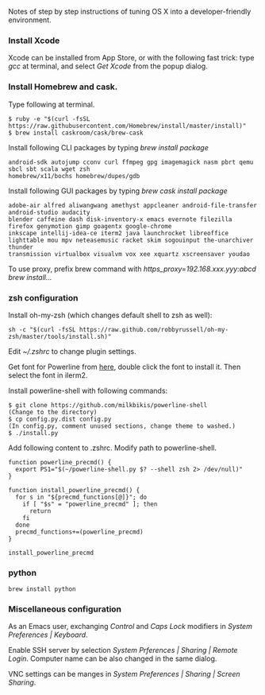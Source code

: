 Notes of step by step instructions of tuning OS X into a developer-friendly environment.

### Install Xcode

Xcode can be installed from App Store, or with the following fast
trick: type *gcc* at terminal, and select *Get Xcode* from the popup
dialog.

### Install Homebrew and cask.

Type following at terminal.

    $ ruby -e "$(curl -fsSL https://raw.githubusercontent.com/Homebrew/install/master/install)"
    $ brew install caskroom/cask/brew-cask


Install following CLI packages by typing *brew install package*

    android-sdk autojump cconv curl ffmpeg gpg imagemagick nasm pbrt qemu sbcl sbt scala wget zsh
    homebrew/x11/bochs homebrew/dupes/gdb

Install following GUI packages by typing *brew cask install package*

    adobe-air alfred aliwangwang amethyst appcleaner android-file-transfer android-studio audacity
    blender caffeine dash disk-inventory-x emacs evernote filezilla firefox genymotion gimp goagentx google-chrome
    inkscape intellij-idea-ce iterm2 java launchrocket libreoffice
    lighttable mou mpv neteasemusic racket skim sogouinput the-unarchiver thunder
    transmission virtualbox visualvm vox xee xquartz xscreensaver youdao

To use proxy, prefix brew command with *https_proxy=192.168.xxx.yyy:abcd brew install...*

### zsh configuration

Install oh-my-zsh (which changes default shell to zsh as well):

    sh -c "$(curl -fsSL https://raw.github.com/robbyrussell/oh-my-zsh/master/tools/install.sh)"

Edit *~/.zshrc* to change plugin settings.

Get font for Powerline from [here](https://github.com/supermarin/powerline-fonts/blob/bfcb152306902c09b62be6e4a5eec7763e46d62d/Monaco/Monaco%20for%20Powerline.otf), double click the font to install it. Then select the font in iIerm2.

Install powerline-shell with following commands:

    $ git clone https://github.com/milkbikis/powerline-shell
    (Change to the directory)
    $ cp config.py.dist config.py
    (In config.py, comment unused sections, change theme to washed.)
    $ ./install.py

Add following content to .zshrc. Modify path to powerline-shell.

    function powerline_precmd() {
      export PS1="$(~/powerline-shell.py $? --shell zsh 2> /dev/null)"
    }

    function install_powerline_precmd() {
      for s in "${precmd_functions[@]}"; do
        if [ "$s" = "powerline_precmd" ]; then
          return
        fi
      done
      precmd_functions+=(powerline_precmd)
    }

    install_powerline_precmd

### python

    brew install python

### Miscellaneous configuration

As an Emacs user, exchanging *Control* and *Caps Lock* modifiers in
*System Preferences | Keyboard*.

Enable SSH server by selection *System Prferences | Sharing | Remote
Login*. Computer name can be also changed in the same dialog.

VNC settings can be manges in *System Preferences | Sharing | Screen
Sharing*.
